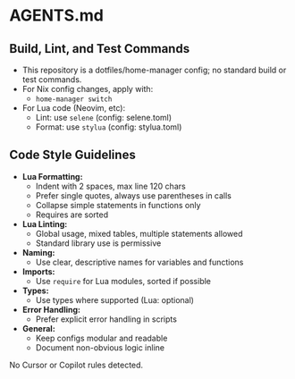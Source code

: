 # AGENTS.md

## Build, Lint, and Test Commands
- This repository is a dotfiles/home-manager config; no standard build or test commands.
- For Nix config changes, apply with:
  - `home-manager switch`
- For Lua code (Neovim, etc):
  - Lint: use `selene` (config: selene.toml)
  - Format: use `stylua` (config: stylua.toml)

## Code Style Guidelines
- **Lua Formatting:**
  - Indent with 2 spaces, max line 120 chars
  - Prefer single quotes, always use parentheses in calls
  - Collapse simple statements in functions only
  - Requires are sorted
- **Lua Linting:**
  - Global usage, mixed tables, multiple statements allowed
  - Standard library use is permissive
- **Naming:**
  - Use clear, descriptive names for variables and functions
- **Imports:**
  - Use `require` for Lua modules, sorted if possible
- **Types:**
  - Use types where supported (Lua: optional)
- **Error Handling:**
  - Prefer explicit error handling in scripts
- **General:**
  - Keep configs modular and readable
  - Document non-obvious logic inline

No Cursor or Copilot rules detected.
